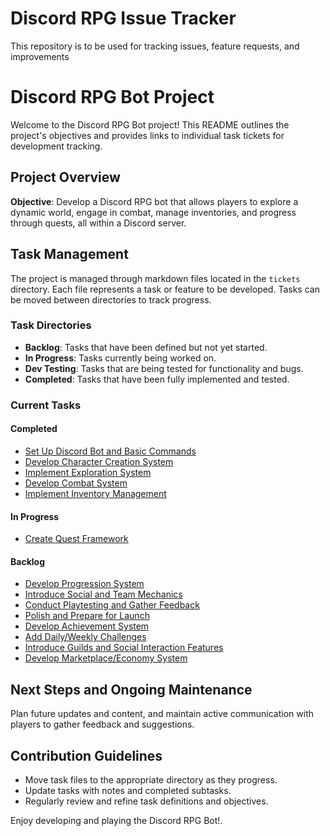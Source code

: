 # Discord RPG Issue Tracker
This repository is to be used for tracking issues, feature requests, and improvements

# Discord RPG Bot Project

Welcome to the Discord RPG Bot project! This README outlines the project's objectives and provides links to individual task tickets for development tracking.

## Project Overview

**Objective**: Develop a Discord RPG bot that allows players to explore a dynamic world, engage in combat, manage inventories, and progress through quests, all within a Discord server.

## Task Management

The project is managed through markdown files located in the `tickets` directory. Each file represents a task or feature to be developed. Tasks can be moved between directories to track progress.

### Task Directories

- **Backlog**: Tasks that have been defined but not yet started.
- **In Progress**: Tasks currently being worked on.
- **Dev Testing**: Tasks that are being tested for functionality and bugs.
- **Completed**: Tasks that have been fully implemented and tested.

### Current Tasks

#### Completed

- [Set Up Discord Bot and Basic Commands](tickets/completed/task-setup-bot.md)
- [Develop Character Creation System](tickets/completed/task-character-creation.md)
- [Implement Exploration System](tickets/completed/task-exploration-system.md)
- [Develop Combat System](tickets/completed/task-combat-system.md)
- [Implement Inventory Management](tickets/completed/task-inventory-management.md)

#### In Progress

- [Create Quest Framework](tickets/in-progress/task-quest-framework.md)

#### Backlog

- [Develop Progression System](tickets/backlog/task-progression-system.md)
- [Introduce Social and Team Mechanics](tickets/backlog/task-social-features.md)
- [Conduct Playtesting and Gather Feedback](tickets/backlog/task-playtesting.md)
- [Polish and Prepare for Launch](tickets/backlog/task-polish-launch.md)
- [Develop Achievement System](tickets/backlog/task-achievement-system.md)
- [Add Daily/Weekly Challenges](tickets/backlog/task-daily-weekly-challenges.md)
- [Introduce Guilds and Social Interaction Features](tickets/backlog/task-social-interaction-features.md)
- [Develop Marketplace/Economy System](tickets/backlog/task-marketplace-economy-system.md)

## Next Steps and Ongoing Maintenance

Plan future updates and content, and maintain active communication with players to gather feedback and suggestions.

## Contribution Guidelines

- Move task files to the appropriate directory as they progress.
- Update tasks with notes and completed subtasks.
- Regularly review and refine task definitions and objectives.

Enjoy developing and playing the Discord RPG Bot!.
